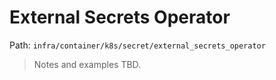 # External Secrets Operator

Path: `infra/container/k8s/secret/external_secrets_operator`

> Notes and examples TBD.
